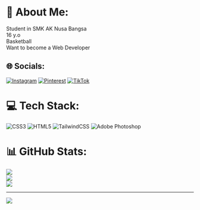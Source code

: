 # 💫 About Me:
Student in SMK AK Nusa Bangsa<br>16 y.o<br>Basketball<br>Want to become a Web Developer


## 🌐 Socials:
[![Instagram](https://img.shields.io/badge/Instagram-%23E4405F.svg?logo=Instagram&logoColor=white)](https://www.instagram.com/jejendryyy?igsh=MWt5bm1kZWZhMjkxZQ%3D%3D) [![Pinterest](https://img.shields.io/badge/Pinterest-%23E60023.svg?logo=Pinterest&logoColor=white)]([https://pinterest.com/@jejendryyy](https://pin.it/3ZrkCmTlA)) [![TikTok](https://img.shields.io/badge/TikTok-%23000000.svg?logo=TikTok&logoColor=white)](https://tiktok.com/@jejendryyy) 

# 💻 Tech Stack:
![CSS3](https://img.shields.io/badge/css3-%231572B6.svg?style=for-the-badge&logo=css3&logoColor=white) ![HTML5](https://img.shields.io/badge/html5-%23E34F26.svg?style=for-the-badge&logo=html5&logoColor=white) ![TailwindCSS](https://img.shields.io/badge/tailwindcss-%2338B2AC.svg?style=for-the-badge&logo=tailwind-css&logoColor=white) ![Adobe Photoshop](https://img.shields.io/badge/adobe%20photoshop-%2331A8FF.svg?style=for-the-badge&logo=adobe%20photoshop&logoColor=white)
# 📊 GitHub Stats:
![](https://github-readme-stats.vercel.app/api?username=jejendryyy&theme=tokyonight&hide_border=false&include_all_commits=false&count_private=false)<br/>
![](https://github-readme-streak-stats.herokuapp.com/?user=jejendryyy&theme=tokyonight&hide_border=false)<br/>
![](https://github-readme-stats.vercel.app/api/top-langs/?username=jejendryyy&theme=tokyonight&hide_border=false&include_all_commits=false&count_private=false&layout=compact)

---
[![](https://visitcount.itsvg.in/api?id=jejendryyy&icon=0&color=0)](https://visitcount.itsvg.in)

<!-- Proudly created with GPRM ( https://gprm.itsvg.in ) -->
